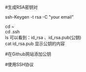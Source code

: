 #生成RSA密钥对

ssh-Keygen -t rsa -C "your email"

cd ~    
cd .ssh     
ls 可以看到：id_rsa 、id_rsa.pub(公钥)    
cat id_rsa.pub 显示公钥的内容   

#在Github网站添加公钥

#使用SSH协议
